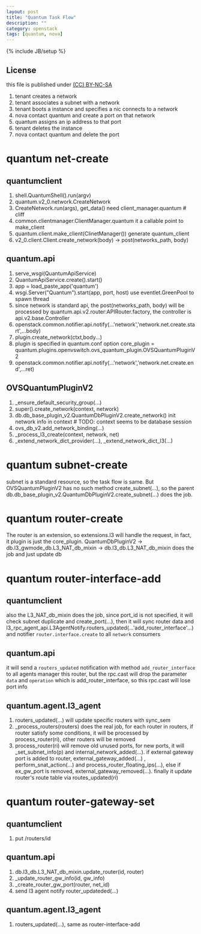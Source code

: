 ```yaml
---
layout: post
title: "Quantum Task Flow"
description: ""
category: openstack
tags: [quantum, nova]
---
```

{% include JB/setup %}
## License
this file is published under [(CC) BY-NC-SA](http://creativecommons.org/licenses/by-nc-sa/3.0/)

1. tenant creates a network
1. tenant associates a subnet with a network
1. tenant boots a instance and specifies a nic connects to a network
1. nova contact quantum and create a port on that network
1. quantum assigns an ip address to that port
1. tenant deletes the instance
1. nova contact quantum and delete the port

# quantum net-create
## quantumclient
1. shell.QuantumShell().run(argv)
1. quantum.v2_0.network.CreateNetwork
1. CreateNetwork.run(args), get_data() need client_manager.quantum # cliff
1. common.clientmanager.ClientManager.quantum it a callable point to make_client
1. quantum.client.make_client(ClinetManager()) generate quantum_client
1. v2_0.client.Client.create_network(body) -> post(networks_path, body)

## quantum.api
1. serve_wsgi(QuantumApiService)
1. QuantumApiService.create().start()
1. app = load_paste_app('quantum')
1. wsgi.Server("Quantum").start(app, port, host) use eventlet.GreenPool to spawn thread
1. since network is standard api, the post(networks_path, body) will be processed by quantum.api.v2.router:APIRouter.factory, the controller is api.v2.base.Controller
1. openstack.common.notifier.api.notify(...'network','network.net.create.start',...body)
1. plugin.create_network(ctxt,body...)
1. plugin is specified in quantum.conf option core_plugin = quantum.plugins.openvswitch.ovs_quantum_plugin.OVSQuantumPluginV2
1. openstack.common.notifier.api.notify(...'network','network.net.create.end',...ret)

## OVSQuantumPluginV2
1. _ensure_default_security_group(...)
1. super().create_network(context, network)
1. db.db_base_plugin_v2.QuantumDbPluginV2.create_network() init network info in context # TODO: context seems to be database session
1. ovs_db_v2.add_network_binding(...)
1. _process_l3_create(context, network, net)
1. _extend_network_dict_provider(...), _extend_network_dict_l3(...)

# quantum subnet-create
subnet is a standard resource, so the task flow is same. But OVSQuantumPluginV2 has no such method create_subnet(...), so the parent db.db_base_plugin_v2.QuantumDbPluginV2.create_subnet(...) does the job.

# quantum router-create
The router is an extension, so extensions.l3 will handle the request, in fact, it plugin is just the core_plugin. QuantumDbPluginV2 -> db.l3_gwmode_db.L3_NAT_db_mixin -> db.l3_db.L3_NAT_db_mixin does the job and just update db

# quantum router-interface-add
## quantumclient
also the L3_NAT_db_mixin does the job, since port_id is not specified, it will check subnet duplicate and create_port(...), then it will sync router data and l3_rpc_agent_api.L3AgentNotify.routers_updated(...'add_router_interface'...) and notifier `router.interface.create` to all `network` consumers

## quantum.api
it will send a `routers_updated` notification with method `add_router_interface` to all agents manager this router, but the rpc.cast will drop the parameter `data` and `operation` which is add_router_interface, so this rpc.cast will lose port info

## quantum.agent.l3_agent
1. routers_updated(...) will update specific routers with sync_sem
1. _process_routers(routers) does the real job, for each router in routers, if router satisfy some conditions, it will be processed by process_router(ri), other routers will be removed
1. process_router(ri) will remove old unused ports, for new ports, it will _set_subnet_info(p) and internal_network_added(...). if external gateway port is added to router, external_gateway_added(...) , perform_snat_action(...) and process_router_floating_ips(...), else if ex_gw_port is removed, external_gateway_removed(...). finally it update router's route table via routes_updated(ri)

# quantum router-gateway-set
## quantumclient
1. put /routers/id

## quantum.api
1. db.l3_db.L3_NAT_db_mixin.update_router(id, router)
1. _update_router_gw_info(id, gw_info)
1. _create_router_gw_port(router, net_id)
1. send l3 agent notify router_updateded(...)

## quantum.agent.l3_agent
1. routers_updated(...), same as router-interface-add
